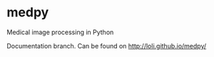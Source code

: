 # medpy
Medical image processing in Python

Documentation branch. Can be found on http://loli.github.io/medpy/
